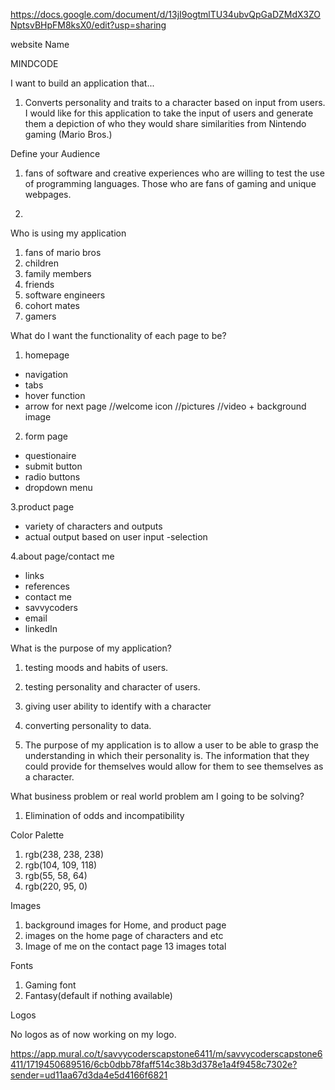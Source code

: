 https://docs.google.com/document/d/13jI9ogtmlTU34ubvQpGaDZMdX3ZONptsvBHpFM8ksX0/edit?usp=sharing

website Name

MINDCODE

I want to build an application that...
1. Converts personality and traits to a character based on input from users. I would like for this application to take the input of users and generate them a depiction of who they would share similarities from Nintendo gaming (Mario Bros.)

Define your Audience

1. fans of software and creative experiences who are willing to test the use of programming languages. Those who are fans of gaming and unique webpages.

1.

Who is using my application
1. fans of mario bros
2. children
3. family members
4. friends
5. software engineers
6. cohort mates
8. gamers

What do I want the functionality of each page to be?

1. homepage
- navigation
- tabs
- hover function
- arrow for next page
//welcome icon
//pictures
//video + background image

2. form page
- questionaire
- submit button
- radio buttons
- dropdown menu

3.product page
- variety of characters and outputs
- actual output based on user input
-selection

4.about page/contact me
 - links
 - references
 - contact me
 - savvycoders
 - email
- linkedIn

What is the purpose of my application?

1. testing moods and habits of users.
2. testing personality and character of users.
3. giving user ability to identify with a character
4. converting personality to data.

1. The purpose of my application is to allow a user to be able to grasp the understanding in which their personality is. The information that they could provide for themselves would allow for them to see themselves as a character.

What business problem or real world problem am I going to be solving?

1. Elimination of odds and incompatibility


Color Palette
1. rgb(238, 238, 238)
2. rgb(104, 109, 118)
3. rgb(55, 58, 64)
4. rgb(220, 95, 0)


Images

1. background images for Home, and product page
2. images on the home page of characters and etc
3. Image of me on the contact page
13 images total

Fonts
1. Gaming font
2. Fantasy(default if nothing available)


Logos

No logos as of now working on my logo.

https://app.mural.co/t/savvycoderscapstone6411/m/savvycoderscapstone6411/1719450689516/6cb0dbb78faff514c38b3d378e1a4f9458c7302e?sender=ud11aa67d3da4e5d4166f6821



